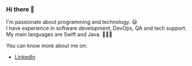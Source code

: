 ### Hi there 👋

I'm passionate about programming and technology. 😃<br>
I have experience in software development, DevOps, QA and tech support. My main languages are Swift and Java. 👨🏻‍💻

You can know more about me on: 
* [LinkedIn](https://www.linkedin.com/in/oscarmorenozamora) 
